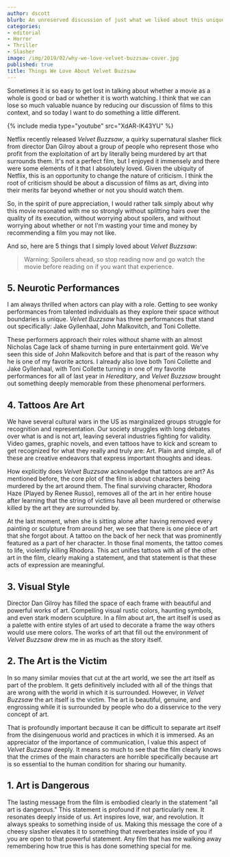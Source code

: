 ```yaml
---
author: dscott
blurb: An unreserved discussion of just what we liked about this unique film.
categories:
- editorial
- Horror
- Thriller
- Slasher
image: /img/2019/02/why-we-love-velvet-buzzsaw-cover.jpg
published: true
title: Things We Love About Velvet Buzzsaw
---
```


Sometimes it is so easy to get lost in talking about whether a movie as a whole is good or bad or whether it is worth watching. I think that we can lose so much valuable nuance by reducing our discussion of films to this context, and so today I want to do something a little different. 

{% include media type="youtube" src="XdAR-lK43YU" %}

Netflix recently released *Velvet Buzzsaw*, a quirky supernatural slasher flick from director Dan Gilroy about a group of people who represent those who profit from the exploitation of art by literally being murdered by art that surrounds them. It's not a perfect film, but I enjoyed it immensely and there were some elements of it that I absolutely loved. Given the ubiquity of Netflix, this is an opportunity to change the nature of criticism. I think the root of criticism should be about a discussion of films as art, diving into their merits far beyond whether or not you should watch them.

So, in the spirit of pure appreciation, I would rather talk simply about why this movie resonated with me so strongly without splitting hairs over the quality of its execution, without worrying about spoilers, and without worrying about whether or not I'm wasting your time and money by recommending a film you may not like. 

And so, here are 5 things that I simply loved about *Velvet Buzzsaw*:

> Warning: Spoilers ahead, so stop reading now and go watch the movie before reading on if you want that experience.

## 5. Neurotic Performances
I am always thrilled when actors can play with a role. Getting to see wonky performances from talented individuals as they explore their space without boundaries is unique. *Velvet Buzzsaw* has three performances that stand out specifically: Jake Gyllenhaal, John Malkovitch, and Toni Collette. 

These performers approach their roles without shame with an almost Nicholas Cage lack of shame turning in pure entertainment gold. We've seen this side of John Malkovitch before and that is part of the reason why he is one of my favorite actors. I already also love both Toni Collette and Jake Gyllenhaal, with Toni Collette turning in one of my favorite performances for all of last year in *Hereditary*, and *Velvet Buzzsaw* brought out something deeply memorable from these phenomenal performers.

## 4. Tattoos Are Art
We have several cultural wars in the US as marginalized groups struggle for recognition and representation. Our society struggles with long debates over what is and is not art, leaving several industries fighting for validity. Video games, graphic novels, and even tattoos have to kick and scream to get recognized for what they really and truly are: Art. Plain and simple, all of these are creative endeavors that express important thoughts and ideas.

How explicitly does *Velvet Buzzsaw* acknowledge that tattoos are art? As mentioned before, the core plot of the film is about characters being murdered by the art around them. The final surviving character, Rhodora Haze (Played by Renee Russo), removes all of the art in her entire house after learning that the string of victims have all been murdered or otherwise killed by the art they are surrounded by. 

At the last moment, when she is sitting alone after having removed every painting or sculpture from around her, we see that there is one piece of art that she forgot about. A tattoo on the back of her neck that was prominently featured as a part of her character. In those final moments, the tattoo comes to life, violently killing Rhodora. This act unifies tattoos with all of the other art in the film, clearly making a statement, and that statement is that these acts of expression are meaningful.

## 3. Visual Style
Director Dan Gilroy has filled the space of each frame with beautiful and powerful works of art. Compelling visual rustic colors, haunting symbols, and even stark modern sculpture. In a film about art, the art itself is used as a palette with entire styles of art used to decorate a frame the way others would use mere colors. The works of art that fill out the environment of *Velvet Buzzsaw* drew me in as much as the story itself.

## 2. The Art is the Victim
In so many similar movies that cut at the art world, we see the art itself as part of the problem. It gets definitively included with all of the things that are wrong with the world in which it is surrounded. However, in *Velvet Buzzsaw* the art itself is the victim. The art is beautiful, genuine, and engrossing while it is surrounded by people who do a disservice to the very concept of art.

That is profoundly important because it can be difficult to separate art itself from the disingenuous world and practices in which it is immersed. As an appreciator of the importance of communication, I value this aspect of *Velvet Buzzsaw* deeply. It means so much to see that the film clearly knows that the crimes of the main characters are horrible specifically because art is so essential to the human condition for sharing our humanity. 

## 1. Art is Dangerous
The lasting message from the film is embodied clearly in the statement "all art is dangerous." This statement is profound if not particularly new. It resonates deeply inside of us. Art inspires love, war, and revolution. It always speaks to something inside of us. Making this message the core of a cheesy slasher elevates it to something that reverberates inside of you if you are open to that powerful statement. Any film that has me walking away remembering how true this is has done something special for me.